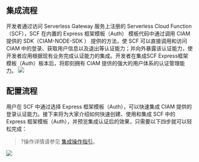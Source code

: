 ## 集成流程
开发者通过访问 Serverless Gateway 服务上注册的 Serverless Cloud Function（SCF），SCF 在内置的 Express 框架模板（Auth） 模板代码中通过调用 CIAM 提供的 SDK（CIAM-NODE-SDK ） 提供的方法，使 SCF 可以直接调用和访问 CIAM 中的登录、获取用户信息以及退出等认证能力；并向外暴露该认证能力，使开发者应用根据现有业务完成认证能力的集成。开发者在集成SCF Express框架模板（Auth）板本后，将即刻拥有 CIAM 提供的强大的用户体系的认证管理能力。
![](https://qcloudimg.tencent-cloud.cn/raw/8d43470358b3fcf635fb4e9df5d2689c.png)


## 配置流程
用户在 SCF 中通过选择 Express 框架模板（Auth），可以快速集成 CIAM 提供的登录认证能力。接下来将为大家介绍如何快速创建、使用和集成 SCF 中的 Express 框架模板（Auth），并预览集成认证后的效果，只需要以下四步就可以轻松完成：
>?操作详情请参见 [集成操作指引](https://cloud.tencent.com/document/product/1441/63647)。
>
![](https://qcloudimg.tencent-cloud.cn/raw/109a474a6d51271124150f7194b45081.png)
